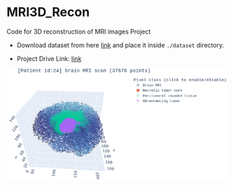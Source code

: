 # MRI3D_Recon
Code for 3D reconstruction of MRI images Project

- Download dataset from here [link](https://drive.google.com/drive/folders/15PiXfGyONMNRMo9-ZDxUG6ph3qZfmpcH?usp=drive_link) and place it inside `./dataset` directory.


- Project Drive Link: [link](https://drive.google.com/drive/folders/1Mf8vUgaDhmSjm3LrQU2f-dT1o6a5i3a5?usp=sharing)

![alt text](assets/brain3d.png)
